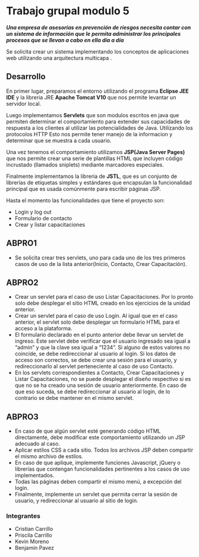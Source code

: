 # Trabajo grupal modulo 5 



***Una empresa de asesorías en prevención de riesgos necesita contar con un sistema de información
que le permita administrar los principales procesos que se llevan a cabo en ella día a día***

Se solicita crear un sistema implementando los conceptos de aplicaciones web utilizando una arquitectura multicapa .

## **Desarrollo**


En primer lugar, preparamos el entorno utilizando el programa **Eclipse JEE IDE** y la libreria JRE **Apache Tomcat V10** que nos permite levantar un servidor local.

Luego implementamos **Servlets** que son modulos escritos en java que permiten determinar el comportamiento para extender sus capacidades de respuesta a los clientes al utilizar las potencialidades de Java.
Utilizando los protocolos HTTP
Esto nos permite tener manejo de la informacion y determinar que se muestra a cada usuario.

Una vez tenemos el comportamiento utilizamos **JSP(Java Server Pages)** que nos permite  crear una serie de
plantillas HTML que incluyen código incrustado (llamados sniplets) mediante marcadores
especiales.

Finalmente implementamos la libreria de **JSTL**, que es un conjunto de librerías de
etiquetas simples y estándares que encapsulan la funcionalidad principal que es usada
comúnmente para escribir páginas JSP.

Hasta el momento las funcionalidades que tiene el proyecto son:
* Login y log out
* Formulario de contacto
* Crear y listar capacitaciones

## **ABPRO1**

* Se solicita crear tres servlets, uno para cada uno de los tres primeros casos de uso de la lista
anterior(Inicio, Contacto, Crear Capacitación).



## **ABPRO2**
* Crear un servlet para el caso de uso Listar Capacitaciones. Por lo pronto solo debe desplegar
el sitio HTML creado en los ejercicios de la unidad anterior.
* Crear un servlet para el caso de uso Login. Al igual que en el caso anterior, el servlet solo
debe desplegar un formulario HTML para el acceso a la plataforma.
* El formulario declarado en el punto anterior debe llevar un servlet de ingreso. Este servlet
debe verificar que el usuario ingresado sea igual a “admin” y que la clave sea igual a “1234”.
Si alguno de estos valores no coincide, se debe redireccionar al usuario al login.
Si los datos de acceso son correctos, se debe crear una sesión para el usuario, y
redireccionarlo al servlet perteneciente al caso de uso Contacto.
* En los servlets correspondientes a Contacto, Crear Capacitaciones y Listar Capacitaciones,
no se puede desplegar el diseño respectivo si es que no se ha creado una sesión de usuario
anteriormente. En caso de que eso suceda, se debe redireccionar al usuario al login, de lo
contrario se debe mantener en el mismo servlet.


## **ABPRO3**
* En caso de que algún servlet esté generando código HTML directamente, debe modificar
este comportamiento utilizando un JSP adecuado al caso.
* Aplicar estilos CSS a cada sitio. Todos los archivos JSP deben compartir el mismo
archivo de estilos.
* En caso de que aplique, implemente funciones Javascript, jQuery o librerías que contengan
funcionalidades pertinentes a los casos de uso implementados.
* Todas las páginas deben compartir el mismo menú, a excepción del login.
* Finalmente, implemente un servlet que permita cerrar la sesión de usuario, y redireccionar
al usuario al sitio de login.


### Integrantes
* Cristian Carrillo
* Priscila Carrillo 
* Kevin Moreno  
* Benjamin Pavez
